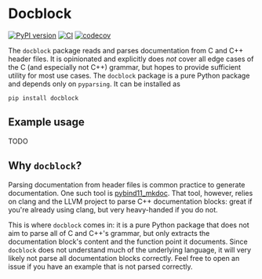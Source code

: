 # Docblock

[![PyPI version](https://badge.fury.io/py/docblock.svg)](https://badge.fury.io/py/docblock)
[![CI](https://github.com/N-Wouda/docblock/actions/workflows/CI.yaml/badge.svg?branch=main)](https://github.com/N-Wouda/docblock/actions/workflows/CI.yaml)
[![codecov](https://codecov.io/gh/N-Wouda/docblock/branch/main/graph/badge.svg?token=SWFVP2J84T)](https://codecov.io/gh/N-Wouda/docblock)

The `docblock` package reads and parses documentation from C and C++ header files. 
It is opinionated and explicitly does *not* cover all edge cases of the C (and especially not C++) grammar, but hopes to provide sufficient utility for most use cases.
The `docblock` package is a pure Python package and depends only on `pyparsing`.
It can be installed as
```shell
pip install docblock
``` 

## Example usage

TODO

## Why `docblock`?

Parsing documentation from header files is common practice to generate documentation.
One such tool is [pybind11_mkdoc](https://github.com/pybind/pybind11_mkdoc).
That tool, however, relies on clang and the LLVM project to parse C++ documentation blocks: great if you're already using clang, but very heavy-handed if you do not.

This is where `docblock` comes in: it is a pure Python package that does not aim to parse all of C and C++'s grammar, but only extracts the documentation block's content and the function point it documents.
Since `docblock` does not understand much of the underlying language, it will very likely not parse all documentation blocks correctly.
Feel free to open an issue if you have an example that is not parsed correctly.
